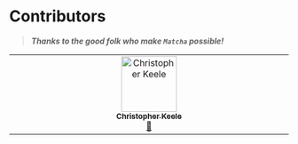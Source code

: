 # Contributors

> **_Thanks to the good folk who make `Matcha` possible!_**

<!-- ALL-CONTRIBUTORS-LIST:START - Do not remove or modify this section -->
<!-- prettier-ignore-start -->
<!-- markdownlint-disable -->
<table>
  <tbody>
    <tr>
      <td align="center" valign="top" width="14.28%"><a href="https://github.com/christhekeele"><img src="https://avatars.githubusercontent.com/u/1406220?v=4?s=100" width="100px;" alt="Christopher Keele"/><br /><sub><b>Christopher Keele</b></sub></a><br /><a href="https://github.com/christhekeele/matcha/commits?author=christhekeele" title="Maintainer">🍵</a></td>
    </tr>
  </tbody>
</table>

<!-- markdownlint-restore -->
<!-- prettier-ignore-end -->

<!-- ALL-CONTRIBUTORS-LIST:END -->
